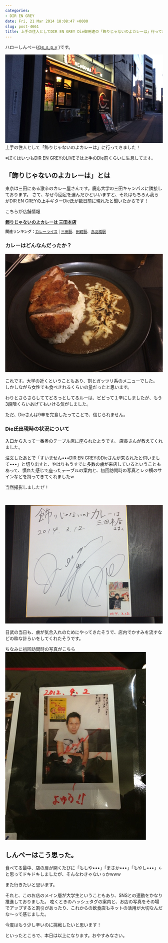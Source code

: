 ```yaml
---
categories:
- DIR EN GREY
date: Fri, 21 Mar 2014 18:08:47 +0000
slug: post-4661
title: 上手の住人としてDIR EN GREY Die御用達の「飾りじゃないのよカレーは」行ってきたった！
---
```


ハローしんぺー(<a href="https://twitter.com/s_s_p_y" target="_blank">@s_s_p_y</a> )です。


![](images/IMG_1729.jpg)
上手の住人として「飾りじゃないのよカレーは」に行ってきました！

※ぼくはいつもDIR EN GREYのLIVEでは上手のDie前くらいに生息してます。

<h2>「飾りじゃないのよカレーは」とは</h2>

東京は三田にある激辛のカレー屋さんです。慶応大学の三田キャンパスに隣接しております。
さて、なぜ今回足を運んだかといいますと、それはもちろん我らがDIR EN GREYの上手ギターDie氏が数日前に現れたと聞いたからです！

こちらが店舗情報
<div><strong><a href="http://tabelog.com/tokyo/A1314/A131402/13137458/" target="_blank">飾りじゃないのよカレーは 三田本店</a></strong>
<script src="http://tabelog.com/badge/google_badge?rcd=13137458" type="text/javascript" charset="utf-8"></script>
</div>
<p style="color:#444444; font-size:12px;">
<strong>関連ランキング：</strong><a href="http://tabelog.com/rstLst/RC1201/">カレーライス</a> | <a href="http://tabelog.com/tokyo/A1314/A131402/R9477/rstLst/">三田駅</a>、<a href="http://tabelog.com/tokyo/A1314/A131402/R6076/rstLst/">田町駅</a>、<a href="http://tabelog.com/tokyo/A1314/A131401/R140/rstLst/">赤羽橋駅</a></p>


<h3>カレーはどんなんだったか？</h3>

![](images/IMG_1732.jpg)

これです。大学の近くということもあり、割とガッツリ系のメニューでした。
しかしながら女性でも食べきれるくらいの量だったと思います。

わりとさらさらしててどろっとしてるルーは、ビビって１辛にしましたが、もう3段階くらいあげてもいける気がしました。

ただ、Dieさんは9辛を完食したってことで、信じられません。

<h3>Die氏出現時の状況について</h3>

入口から入って一番奥のテーブル席に座られたようです。
店長さんが教えてくれました。

注文したあとで「すいません•••DIR EN GREYのDieさんが来られたと伺いまして•••」と切り出すと、やはりもうすでに多数の虜が来店しているということもあって、慣れた感じで座ったテーブルの案内と、初回訪問時の写真とレジ横のサインなどを持ってきてくれましたw

当然撮影しましたぜ！

<br /><br /><a href="images/20140322-172738.jpg">![](images/20140322-172738.jpg)</a>

日武の当日も、虜が気合入れのためにやってきたそうで、店内でかすみを流すなどの粋な計らいをしてくれたそうです。

ちなみに初回訪問時の写真がこちら
![](images/IMG_1731.jpg)

<h2>しんぺーはこう思った。</h2>

食べてる最中、店の扉が開くたびに「もしや•••」「まさか•••」「もやし•••」←
と思ってドキドキしましたが、そんなわきゃないっかwww

また行きたいと思います。

それと、このお店のメイン層が大学生ということもあり、SNSとの連動をかなり推進しておりました。
呟くときのハッシュタグの案内と、お店の写真をその場でアップすると割引があったり、これからの飲食店もネットの活用が大切なんだな〜って感じました。

今度はもう少し辛いのに挑戦したいと思います！

といったところで、本日は以上になります。おやすみなさい。
